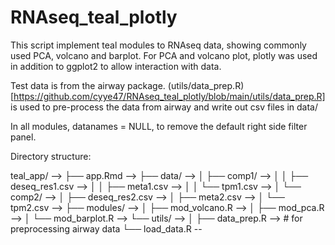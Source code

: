 # RNAseq_teal_plotly

This script implement teal modules to RNAseq data, showing commonly used PCA, volcano and barplot. For PCA and volcano plot, plotly was used in addition to ggplot2 to allow interaction with data.

Test data is from the airway package. (utils/data_prep.R)[https://github.com/cyye47/RNAseq_teal_plotly/blob/main/utils/data_prep.R] is used to pre-process the data from airway and write out csv files in data/

In all modules, datanames = NULL, to remove the default right side filter panel.

Directory structure:

teal_app/ -->
├── app.Rmd -->
├── data/ -->
│   ├── comp1/ -->
│   │   ├── deseq_res1.csv -->
│   │   ├── meta1.csv -->
│   │   └── tpm1.csv -->
│   └── comp2/ -->
│       ├── deseq_res2.csv -->
│       ├── meta2.csv -->
│       └── tpm2.csv -->
├── modules/ -->
│   ├── mod_volcano.R -->
│   ├── mod_pca.R -->
│   └── mod_barplot.R -->
└── utils/ -->
│   ├── data_prep.R --> # for preprocessing airway data
    └── load_data.R --